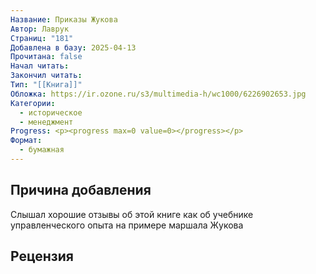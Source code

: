 ```yaml
---
Название: Приказы Жукова
Автор: Лаврук
Страниц: "181"
Добавлена в базу: 2025-04-13
Прочитана: false
Начал читать: 
Закончил читать: 
Тип: "[[Книга]]"
Обложка: https://ir.ozone.ru/s3/multimedia-h/wc1000/6226902653.jpg
Категории:
  - историческое
  - менеджмент
Progress: <p><progress max=0 value=0></progress></p>
Формат:
  - бумажная
---
```

## Причина добавления

Слышал хорошие отзывы об этой книге как об учебнике управленческого опыта на примере маршала Жукова 

## Рецензия

